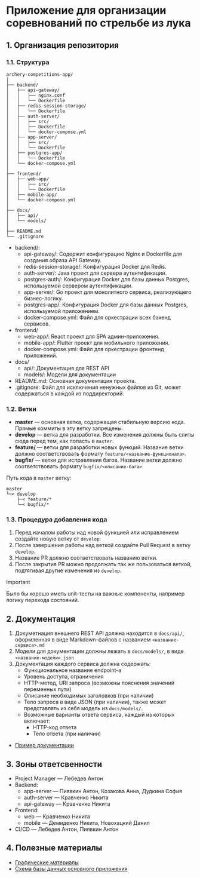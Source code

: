 # Приложение для организации соревнований по стрельбе из лука

## 1. Организация репозитория

### 1.1. Структура

```
archery-competitions-app/
│
├── backend/
│   ├── api-gateway/
│   │   ├── nginx.conf
│   │   └── Dockerfile
│   ├── redis-session-storage/
│   │   └── Dockerfile
│   ├── auth-server/
│   │   ├── src/
│   │   ├── Dockerfile
│   │   └── docker-compose.yml
│   ├── app-server/
│   │   ├── src/
│   │   └── Dockerfile
│   ├── postgres-app/
│   │   └── Dockerfile
│   └── docker-compose.yml
│
├── frontend/
│   ├── web-app/
│   │   ├── src/
│   │   └── Dockerfile
│   ├── mobile-app/
│   └── docker-compose.yml
│
├── docs/
│   ├── api/
│   └── models/
│
├── README.md
└── .gitignore
```

- backend/:
    - api-gateway/: Содержит конфигурацию Nginx и Dockerfile для создания образа API Gateway.
    - redis-session-storage/: Конфигурация Docker для Redis.
    - auth-server/: Java проект для сервера аутентификации.
    - postgres-auth/: Конфигурация Docker для базы данных Postgres, используемой сервером аутентификации.
    - app-server/: Go проект для монолитного сервиса, реализующего бизнес-логику.
    - postgres-app/: Конфигурация Docker для базы данных Postgres, используемой приложением.
    - docker-compose.yml: Файл для оркестрации всех бэкенд сервисов.
- frontend/
    - web-app/: React проект для SPA админ-приложения.
    - mobile-app/: Flutter проект для мобильного приложения.
    - docker-compose.yml: Файл для оркестрации фронтенд приложений.
- docs/
    - api/: Документация для REST API
    - models/: Модели для документации
- README.md: Основная документация проекта.
- .gitignore: Файл для исключения ненужных файлов из Git, может содержаться в каждой из поддиректорий.

### 1.2. Ветки

- **master** — основная ветка, содержащая стабильную версию кода. Прямые коммиты в эту ветку запрещены.
- **develop** — ветка для разработки. Все изменения должны быть слиты сюда перед тем, как попасть в `master`.
- **feature/** — ветки для разработки новых функций. Название ветки должно соответствовать
  формату `feature/<название-функционала>`.
- **bugfix/** — ветки для исправления багов. Название ветки должно соответствовать формату `bugfix/<описание-бага>`.

Путь кода в `master` ветку:

```
master
└─< develop
    ├─< feature/*
    └─< bugfix/*
```

### 1.3. Процедура добавления кода

1. Перед началом работы над новой функцией или исправлением создайте новую ветку от `develop`:
2. После завершения работы над веткой создайте Pull Request в ветку `develop`.
3. Название PR должно соответствовать названию ветки.
4. После закрытия PR можно продолжать так же пользоваться веткой, подтягивая другие изменения из `develop`.

> [!IMPORTANT]
> Было бы хорошо иметь unit-тесты на важные компоненты, например логику перехода состояний.

## 2. Документация

1. Докуметнация внешнего REST API должна находится в `docs/api/`, оформленная в виде Markdown-файлов с
   названием `<название-сервиса>.md`
2. Модели для документации должны лежать в `docs/models/`, в виде `<название-модели>.json`
3. Документация каждого сервиса должна содержать:
    - Функциональное название endpoint-а
    - Уровень доступа, ограничения
    - HTTP-метод, URI запроса (возможны пояснения значений переменных пути)
    - Описание необходимых заголовков (при наличии)
    - Тело запроса в виде JSON (при наличии), также может представлять из себя модель из `docs/models/`.
    - Возможные варианты ответа сервиса, каждый из которых включает:
        - HTTP-код ответа
        - Тело ответа (при наличии)

- [Пример документации](docs/example.md)

## 3. Зоны ответсвенности

- Project Manager — Лебедев Антон
- Backend:
    - app-server — Пиявкин Антон, Козакова Анна, Дудкина София
    - auth-server — Кравченко Никита
    - api-gateway — Кравченко Никита
- Frontend:
    - web — Кравченко Никита
    - mobile — Демиденко Никита, Новохацкий Данил
- CI/CD — Лебедев Антон, Пиявкин Антон

## 4. Полезные материалы

- [Графические материалы](https://drive.google.com/drive/folders/1xE3skqLdafwkhKQWRsG8dghXoY-ITycv?usp=sharing)
- [Схема базы данных основного приложения](https://dbdiagram.io/d/Bow-Competitions-67c6ce5d263d6cf9a0279758)
